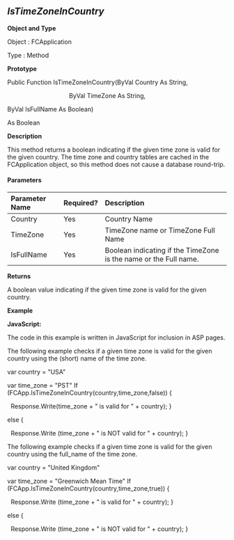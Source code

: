 _IsTimeZoneInCountry_
---------------------

**Object and Type**

Object : FCApplication

Type : Method

**Prototype**

Public Function IsTimeZoneInCountry(ByVal Country As String,

                                    ByVal TimeZone As String,

ByVal IsFullName As Boolean)

As Boolean

**Description**

This method returns a boolean indicating if the given time zone is valid for the given country. The time zone and country tables are cached in the FCApplication object, so this method does not cause a database round-trip.

#### Parameters

| Parameter Name | Required? | Description |
|:--- |:--- |:--- |
| Country | Yes | Country Name |
| TimeZone | Yes | TimeZone name or TimeZone Full Name |
| IsFullName | Yes | Boolean indicating if the TimeZone is the name or the Full name. |

**Returns**

A boolean value indicating if the given time zone is valid for the given country.

**Example**

**JavaScript:**

The code in this example is written in JavaScript for inclusion in ASP pages.

The following example checks if a given time zone is valid for the given country using the (short) name of the time zone.

var country = "USA"

var time_zone = "PST" If (FCApp.IsTimeZoneInCountry(country,time_zone,false)) {

  Response.Write(time_zone + " is valid for " + country); }

else {

  Response.Write (time_zone + " is NOT valid for " + country); }

The following example checks if a given time zone is valid for the given country using the full_name of the time zone.

var country = "United Kingdom"

var time_zone = "Greenwich Mean Time" If (FCApp.IsTimeZoneInCountry(country,time_zone,true)) {

  Response.Write (time_zone + " is valid for " + country); }

else {

  Response.Write (time_zone + " is NOT valid for " + country); }